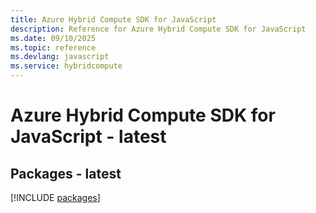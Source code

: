 ```yaml
---
title: Azure Hybrid Compute SDK for JavaScript
description: Reference for Azure Hybrid Compute SDK for JavaScript
ms.date: 09/10/2025
ms.topic: reference
ms.devlang: javascript
ms.service: hybridcompute
---
```

# Azure Hybrid Compute SDK for JavaScript - latest
## Packages - latest
[!INCLUDE [packages](hybrid-compute-index.md)]